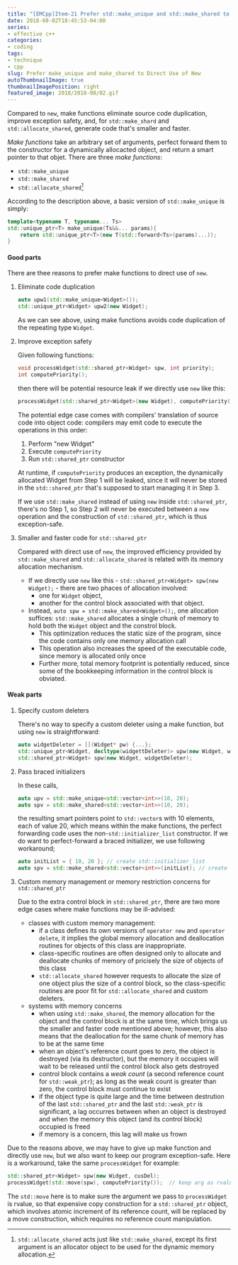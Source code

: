 ```yaml
---
title: "[EMCpp]Item-21 Prefer std::make_unique and std::make_shared to Direct Use of New"
date: 2018-08-02T18:45:53-04:00
series:
- effective c++
categories:
- coding
tags:
- technique
- cpp
slug: Prefer make_unique and make_shared to Direct Use of New
autoThumbnailImage: true
thumbnailImagePosition: right
featured_image: 2018/2018-08/02.gif
---
```


Compared to `new`, make functions eliminate source code duplication, improve exception safety, and, for `std::make_shard` and `std::allocate_shared`, generate code that's smaller and faster.
<!--more-->

_Make functions_ take an arbitrary set of arguments, perfect forward them to the constructor for a dynamically allocacted object, and return a smart pointer to that objet. There are three _make functions_:

* `std::make_unique`
* `std::make_shared`
* `std::allocate_shared`[^1]

According to the description above, a basic version of `std::make_unique` is simply:

```cpp
template<typename T, typename... Ts>
std::unique_ptr<T> make_unique(Ts&&... params){
    return std::unique_ptr<T>(new T(std::forward<Ts>(params)...));
}
```

#### Good parts

There are thee reasons to prefer make functions to direct use of `new`.

1. Eliminate code duplication

    ```cpp
    auto upw1(std::make_unique<Widget>());
    std::unique_ptr<Widget> upw2(new Widget);
    ```

    As we can see above, using make functions avoids code duplication of the repeating type `Widget`.

2. Improve exception safety

    Given following functions:

    ```cpp
    void processWidget(std::shared_ptr<Widget> spw, int priority);
    int computePriority();
    ```

    then there will be potential resource leak if we directly use `new` like this:

    ```cpp
    processWidget(std::shared_ptr<Widget>(new Widget), computePriority());
    ```

    The potential edge case comes with compilers' translation of source code into object code: compilers may emit code to execute the operations in this order:

    1. Perform "new Widget"
    2. Execute `computePriority`
    3. Run `std::shared_ptr` constructor

    At runtime, if `computePriority` produces an exception, the dynamically allocated Widget from Step 1 will be leaked, since it will never be stored in the `std::shared_ptr` that's supposed to start managing it in Step 3. 

    If we use `std::make_shared` instead of using `new` inside `std::shared_ptr`, there's no Step 1, so Step 2 will never be executed between a `new` operation and the construction of `std::shared_ptr`, which is thus exception-safe.

3. Smaller and faster code for `std::shared_ptr`

    Compared with direct use of `new`, the improved efficiency provided by `std::make_shared` and `std::allocate_shared` is related with its memory allocation mechanism.

    * If we directly use `new` like this - `std::shared_ptr<Widget> spw(new Widget);` - there are two phaces of allocation involved: 
        * one for `Widget` object, 
        * another for the control block associated with that object.
    * Instead, `auto spw = std::make_shared<Widget>();`, one allocation suffices: `std::make_shared` allocates a single chunk of memory to hold both the `Widget` object and the constrol block. 
        * This optimization reduces the static size of the program, since the code contains only one memory allocation call
        * This operation also increases the speed of the executable code, since memory is allocated only once
        * Further more, total memory footprint is potentially reduced, since some of the bookkeeping information in the control block is obviated.

#### Weak parts

1. Specify custom deleters

    There's no way to specify a custom deleter using a make function, but using `new` is straightforward:

    ```cpp
    auto widgetDeleter = [](Widget* pw) {...};
    std::unique_ptr<Widget, decltype(widgettDeleter)> upw(new Widget, widgetDeleter);
    std::shared_ptr<Widget> spw(new Widget, widgetDeleter);
    ```

2. Pass braced initializers

    In these calls,

    ```cpp
    auto upv = std::make_unique<std::vector<int>>(10, 20);
    auto spv = std::make_shared<std::vector<int>>(10, 20);
    ```

    the resulting smart pointers point to `std::vector`s with 10 elements, each of value 20, which means within the make functions, the perfect forwarding code uses the non-`std::initializer_list` constructor. If we do want to perfect-forward a braced initializer, we use following workaround;

    ```cpp
    auto initList = { 10, 20 }; // create std::initializer_list
    auto spv = std::make_shared<std::vector<int>>(initList); // create std:vector using std::initializer_list cotr
    ```

3. Custom memory management or memory restriction concerns for `std::shared_ptr`

    Due to the extra control block in `std::shared_ptr`, there are two more edge cases where make functions may be ill-advised:

    * classes with custom memory management: 
        * if a class defines its own versions of `operator new` and `operator delete`, it implies the global memory allocation and deallocation routines for objects of this class are inappropriate. 
        * class-specific routines are often designed only to allocate and deallocate chunks of memory of pricisely the size of objects of this class
        * `std::allocate_shared` however requests to allocate the size of one object plus the size of a control block, so the class-specific routines are poor fit for `std::allocate_shared` and custom deleters.
    * systems with memory concerns
        * when using `std::make_shared`, the memory allocation for the object and the control block is at the same time, which brings us the smaller and faster code mentioned above; however, this also means that the deallocation for the same chunk of memory has to be at the same time
        * when an object's reference count goes to zero, the object is destroyed (via its destructor), but the memory it occupies will wait to be released until the control block also gets destroyed
        * control block contains a _weak count_ (a second reference count for `std::weak_ptr`); as long as the weak count is greater than zero, the control block must continue to exist
        * if the object type is quite large and the time between destrution of the last `std::shared_ptr` and the last `std::weak_ptr` is significant, a lag occurres between when an object is destroyed and when the memory this object (and its control block) occupied is freed
        * if memory is a concern, this lag will make us frown

Due to the reasons above, we may have to give up make function and directly use `new`, but we also want to keep our program exception-safe. Here is a workaround, take the same `processWidget` for example:

```cpp
std::shared_ptr<Widget> spw(new Widget, cusDel);
processWidget(std::move(spw), computePriority());  // keep arg as rvalue, so it's move-enabled
```

The `std::move` here is to make sure the argument we pass to `processWidget` is rvalue, so that expensive copy construction for a `std::shared_ptr` object, which involves atomic increment of its reference count, will be replaced by a move construction, which requires no reference count manipulation.

[^1]: `std::allocate_shared` acts just like `std::make_shared`, except its first argument is an allocator object to be used for the dynamic memory allocation.
